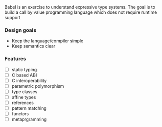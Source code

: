 Babel is an exercise to understand expressive type systems. The goal is to
build a call by value programming language which does not require runtime
support

### Design goals
 - Keep the language/compiler simple
 - Keep semantics clear

### Features
 - [ ] static typing
 - [ ] C based ABI
 - [ ] C interoperability
 - [ ] parametric polymorphism
 - [ ] type classes
 - [ ] affine types
 - [ ] references
 - [ ] pattern matching
 - [ ] functors
 - [ ] metaprgramming